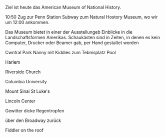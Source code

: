 Ziel ist heute das 
American Museum of National History. 

10:50 Zug zur Penn Station
Subway zum Natural Hostory Museum, wo wir um 12:00 ankommen. 

Das Museum bietet in einer der Ausstellungeb
Einblicke in die Landschaftsformen Amerikas.
Schaukästen sind in Zeiten, in denen es 
kein Computer, Drucker oder Beamer gab,
per Hand gestaltet worden

Cwntral Park
Nanny mit Kiddies zum Tebnisplatz
Pool

Harlem

Riverside Church

Columbia University

Mount Sinai
St Luke's

Lincoln Center

Gewitter dicke Regentropfen

über den Broadway zurück

Fiddler on the roof